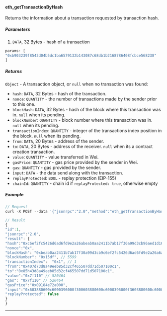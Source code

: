 
#### eth_getTransactionByHash

Returns the information about a transaction requested by transaction hash.


##### Parameters

1. `DATA`, 32 Bytes - hash of a transaction

```js
params: [
"0xb903239f8543d04b5dc1ba6579132b143087c68db1b2168786408fcbce568238"
]
```

##### Returns

`Object` - A transaction object, or `null` when no transaction was found:

- `hash`: `DATA`, 32 Bytes - hash of the transaction.
- `nonce`: `QUANTITY` - the number of transactions made by the sender prior to this one.
- `blockHash`: `DATA`, 32 Bytes - hash of the block where this transaction was in. `null` when its pending.
- `blockNumber`: `QUANTITY` - block number where this transaction was in. `null` when its pending.
- `transactionIndex`: `QUANTITY` - integer of the transactions index position in the block. `null` when its pending.
- `from`: `DATA`, 20 Bytes - address of the sender.
- `to`: `DATA`, 20 Bytes - address of the receiver. `null` when its a contract creation transaction.
- `value`: `QUANTITY` - value transferred in Wei.
- `gasPrice`: `QUANTITY` - gas price provided by the sender in Wei.
- `gas`: `QUANTITY` - gas provided by the sender.
- `input`: `DATA` - the data send along with the transaction.
- `replayProtected`: `BOOL` - replay protection (EIP-155)
- `chainId`: `QUANTITY` - chain id if `replayProtected: true`, otherwise empty

##### Example
```js
// Request
curl -X POST --data '{"jsonrpc":"2.0","method":"eth_getTransactionByHash","params":["0xb903239f8543d04b5dc1ba6579132b143087c68db1b2168786408fcbce568238"],"id":1}'

// Result
{
"id":1,
"jsonrpc":"2.0",
"result": {
"hash":"0xc6ef2fc5426d6ad6fd9e2a26abeab0aa2411b7ab17f30a99d3cb96aed1d1055b",
"nonce":"0x",
"blockHash": "0xbeab0aa2411b7ab17f30a99d3cb9c6ef2fc5426d6ad6fd9e2a26a6aed1d1055b",
"blockNumber": "0x15df", // 5599
"transactionIndex":  "0x1", // 1
"from":"0x407d73d8a49eeb85d32cf465507dd71d507100c1",
"to":"0x85h43d8a49eeb85d32cf465507dd71d507100c1",
"value":"0x7f110" // 520464
"gas": "0x7f110" // 520464
"gasPrice":"0x09184e72a000",
"input":"0x603880600c6000396000f300603880600c6000396000f3603880600c6000396000f360",
"replayProtected": false
}
}
```

***
